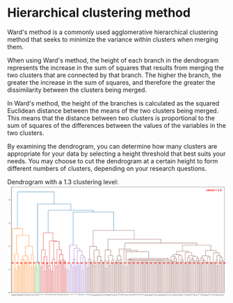 # Hierarchical clustering method

Ward's method is a commonly used agglomerative hierarchical clustering method that seeks to minimize the variance within clusters when merging them.

When using Ward's method, the height of each branch in the dendrogram represents the increase in the sum of squares that results from merging the two clusters that are connected by that branch. The higher the branch, the greater the increase in the sum of squares, and therefore the greater the dissimilarity between the clusters being merged.

In Ward's method, the height of the branches is calculated as the squared Euclidean distance between the means of the two clusters being merged. This means that the distance between two clusters is proportional to the sum of squares of the differences between the values of the variables in the two clusters.

By examining the dendrogram, you can determine how many clusters are appropriate for your data by selecting a height threshold that best suits your needs. You may choose to cut the dendrogram at a certain height to form different numbers of clusters, depending on your research questions.

Dendrogram with a 1.3 clustering level:
![hc_clevel](/docs/static/hc.png)